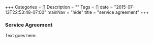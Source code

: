 +++
Categories = []
Description = ""
Tags = []
date = "2015-07-13T22:53:48-07:00"
mainNav = "hide"
title = "service agreement"
+++

### Service Agreement

Text goes here.